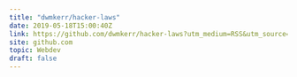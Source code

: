 ```yaml
---
title: "dwmkerr/hacker-laws"
date: 2019-05-18T15:00:40Z
link: https://github.com/dwmkerr/hacker-laws?utm_medium=RSS&utm_source=hune
site: github.com
topic: Webdev
draft: false
---
```

